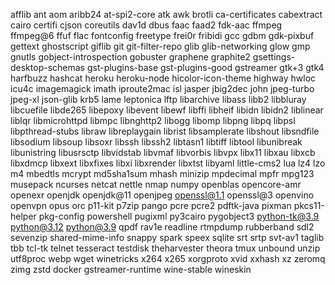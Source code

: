 afflib
ant
aom
aribb24
at-spi2-core
atk
awk
brotli
ca-certificates
cabextract
cairo
certifi
cjson
coreutils
dav1d
dbus
faac
faad2
fdk-aac
ffmpeg
ffmpeg@6
ffuf
flac
fontconfig
freetype
frei0r
fribidi
gcc
gdbm
gdk-pixbuf
gettext
ghostscript
giflib
git
git-filter-repo
glib
glib-networking
glow
gmp
gnutls
gobject-introspection
gobuster
graphene
graphite2
gsettings-desktop-schemas
gst-plugins-base
gst-plugins-good
gstreamer
gtk+3
gtk4
harfbuzz
hashcat
heroku
heroku-node
hicolor-icon-theme
highway
hwloc
icu4c
imagemagick
imath
iproute2mac
isl
jasper
jbig2dec
john
jpeg-turbo
jpeg-xl
json-glib
krb5
lame
leptonica
lftp
libarchive
libass
libb2
libbluray
libcuefile
libde265
libepoxy
libevent
libewf
libffi
libheif
libidn
libidn2
liblinear
liblqr
libmicrohttpd
libmpc
libnghttp2
libogg
libomp
libpng
libpq
libpsl
libpthread-stubs
libraw
libreplaygain
librist
libsamplerate
libshout
libsndfile
libsodium
libsoup
libsoxr
libssh
libssh2
libtasn1
libtiff
libtool
libunibreak
libunistring
libusrsctp
libvidstab
libvmaf
libvorbis
libvpx
libx11
libxau
libxcb
libxdmcp
libxext
libxfixes
libxi
libxrender
libxtst
libyaml
little-cms2
lua
lz4
lzo
m4
mbedtls
mcrypt
md5sha1sum
mhash
minizip
mpdecimal
mpfr
mpg123
musepack
ncurses
netcat
nettle
nmap
numpy
openblas
opencore-amr
openexr
openjdk
openjdk@11
openjpeg
openssl@1.1
openssl@3
openvino
openvpn
opus
orc
p11-kit
p7zip
pango
pcre
pcre2
pdftk-java
pixman
pkcs11-helper
pkg-config
powershell
pugixml
py3cairo
pygobject3
python-tk@3.9
python@3.12
python@3.9
qpdf
rav1e
readline
rtmpdump
rubberband
sdl2
sevenzip
shared-mime-info
snappy
spark
speex
sqlite
srt
srtp
svt-av1
taglib
tbb
tcl-tk
telnet
tesseract
testdisk
theharvester
theora
tmux
unbound
unzip
utf8proc
webp
wget
winetricks
x264
x265
xorgproto
xvid
xxhash
xz
zeromq
zimg
zstd
docker
gstreamer-runtime
wine-stable
wineskin
